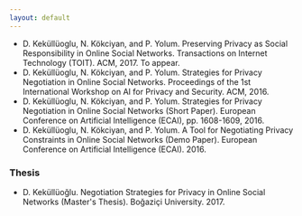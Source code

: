 ```yaml
---
layout: default
---
```


*  D. Keküllüoglu, N. Kökciyan, and P. Yolum. Preserving Privacy as Social Responsibility
in Online Social Networks. Transactions on Internet Technology (TOIT).
ACM, 2017. To appear.
*  D. Keküllüoglu, N. Kökciyan, and P. Yolum. Strategies for Privacy Negotiation in
Online Social Networks. Proceedings of the 1st International Workshop on AI for
Privacy and Security. ACM, 2016.
*  D. Keküllüoglu, N. Kökciyan, and P. Yolum. Strategies for Privacy Negotiation in Online
Social Networks (Short Paper). European Conference on Artificial Intelligence
(ECAI), pp. 1608-1609, 2016.
*  D. Keküllüoglu, N. Kökciyan, and P. Yolum. A Tool for Negotiating Privacy
Constraints in Online Social Networks (Demo Paper). European Conference on
Artificial Intelligence (ECAI). 2016.

### Thesis
* D. Keküllüoğlu. Negotiation Strategies for Privacy in Online Social Networks (Master's Thesis).
Boğaziçi University. 2017.
